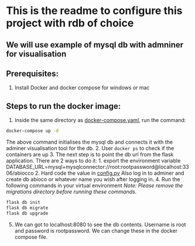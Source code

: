 # This is the readme to configure this project with rdb of choice


## We will use example of mysql db with admniner for visualisation


## Prerequisites:
1. Install Docker and docker compose for windows or mac


## Steps to run the docker image:

1. Inside the same directory as [docker-compose.yaml](https://github.com/RahulKeluskar/Abbiocco/blob/master/docker-compose.yaml), run the command:
```bash
docker-compose up -d
```
The above command initialises the mysql db and connects it with the adminer visualisation tool for the db.
2. User ``` docker ps ``` to check if the containers are up
3. The next step is to point the db url from the flask application. There are 2 ways to do it:
    1. export the environment variable  DATABASE_URL=mysql+mysqlconnector://root:rootpassword@localhost:3306/abiocco
    2. Hard code the value in [config.py](https://github.com/RahulKeluskar/Abbiocco/blob/master/config.py#L6)
Also log in to adminer and create db abioco or whatever name you wish after logging in.
4. Run the following commands in your virtual environment
*Note: Please remove the migrations directory before running these commands.*
```bash
flask db init
flask db migrate
flask db upgrade
``` 
5. We can got to localhost:8080 to see the db contents. Username is root and password is rootpassword. We can change these in the docker compose file.
